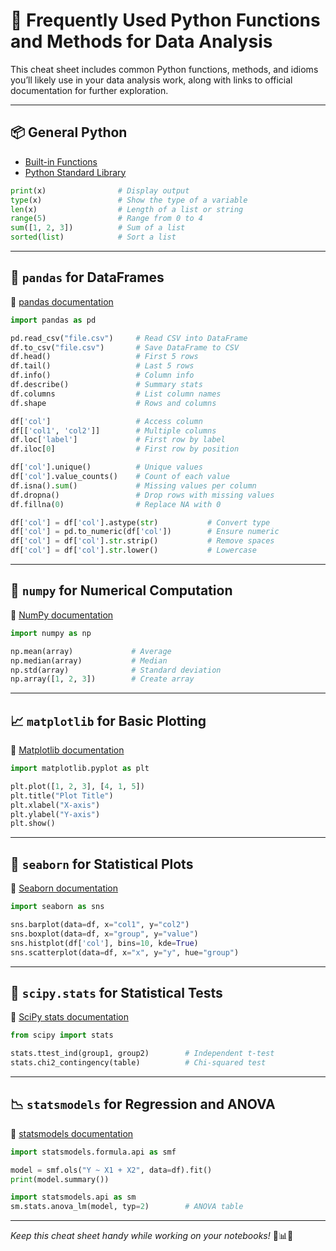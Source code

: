 
# 🧰 Frequently Used Python Functions and Methods for Data Analysis

This cheat sheet includes common Python functions, methods, and idioms you’ll likely use in your data analysis work, along with links to official documentation for further exploration.

---

## 📦 General Python

- [Built-in Functions](https://docs.python.org/3/library/functions.html)
- [Python Standard Library](https://docs.python.org/3/library/index.html)

```python
print(x)                # Display output
type(x)                 # Show the type of a variable
len(x)                  # Length of a list or string
range(5)                # Range from 0 to 4
sum([1, 2, 3])          # Sum of a list
sorted(list)            # Sort a list
```

---

## 🐼 `pandas` for DataFrames  
🔗 [pandas documentation](https://pandas.pydata.org/docs/)

```python
import pandas as pd

pd.read_csv("file.csv")     # Read CSV into DataFrame
df.to_csv("file.csv")       # Save DataFrame to CSV
df.head()                   # First 5 rows
df.tail()                   # Last 5 rows
df.info()                   # Column info
df.describe()               # Summary stats
df.columns                  # List column names
df.shape                    # Rows and columns

df['col']                   # Access column
df[['col1', 'col2']]        # Multiple columns
df.loc['label']             # First row by label
df.iloc[0]                  # First row by position

df['col'].unique()          # Unique values
df['col'].value_counts()    # Count of each value
df.isna().sum()             # Missing values per column
df.dropna()                 # Drop rows with missing values
df.fillna(0)                # Replace NA with 0

df['col'] = df['col'].astype(str)           # Convert type
df['col'] = pd.to_numeric(df['col'])        # Ensure numeric
df['col'] = df['col'].str.strip()           # Remove spaces
df['col'] = df['col'].str.lower()           # Lowercase
```

---

## 🔢 `numpy` for Numerical Computation  
🔗 [NumPy documentation](https://numpy.org/doc/)

```python
import numpy as np

np.mean(array)             # Average
np.median(array)           # Median
np.std(array)              # Standard deviation
np.array([1, 2, 3])        # Create array
```

---

## 📈 `matplotlib` for Basic Plotting  
🔗 [Matplotlib documentation](https://matplotlib.org/stable/contents.html)

```python
import matplotlib.pyplot as plt

plt.plot([1, 2, 3], [4, 1, 5])
plt.title("Plot Title")
plt.xlabel("X-axis")
plt.ylabel("Y-axis")
plt.show()
```

---

## 🌊 `seaborn` for Statistical Plots  
🔗 [Seaborn documentation](https://seaborn.pydata.org/)

```python
import seaborn as sns

sns.barplot(data=df, x="col1", y="col2")
sns.boxplot(data=df, x="group", y="value")
sns.histplot(df['col'], bins=10, kde=True)
sns.scatterplot(data=df, x="x", y="y", hue="group")
```

---

## 🧪 `scipy.stats` for Statistical Tests  
🔗 [SciPy stats documentation](https://docs.scipy.org/doc/scipy/reference/stats.html)

```python
from scipy import stats

stats.ttest_ind(group1, group2)        # Independent t-test
stats.chi2_contingency(table)          # Chi-squared test
```

---

## 📉 `statsmodels` for Regression and ANOVA  
🔗 [statsmodels documentation](https://www.statsmodels.org/stable/index.html)

```python
import statsmodels.formula.api as smf

model = smf.ols("Y ~ X1 + X2", data=df).fit()
print(model.summary())

import statsmodels.api as sm
sm.stats.anova_lm(model, typ=2)        # ANOVA table
```

---

*Keep this cheat sheet handy while working on your notebooks!* 🧪📊🦛

